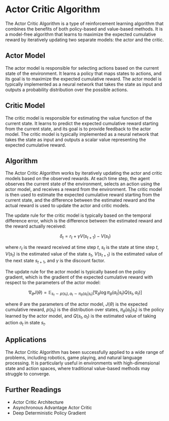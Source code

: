 # Actor Critic Algorithm

The Actor Critic Algorithm is a type of reinforcement learning algorithm that combines the benefits of both policy-based and value-based methods. It is a model-free algorithm that learns to maximize the expected cumulative reward by iteratively updating two separate models: the actor and the critic.

## Actor Model

The actor model is responsible for selecting actions based on the current state of the environment. It learns a policy that maps states to actions, and its goal is to maximize the expected cumulative reward. The actor model is typically implemented as a neural network that takes the state as input and outputs a probability distribution over the possible actions.

## Critic Model

The critic model is responsible for estimating the value function of the current state. It learns to predict the expected cumulative reward starting from the current state, and its goal is to provide feedback to the actor model. The critic model is typically implemented as a neural network that takes the state as input and outputs a scalar value representing the expected cumulative reward.

## Algorithm

The Actor Critic Algorithm works by iteratively updating the actor and critic models based on the observed rewards. At each time step, the agent observes the current state of the environment, selects an action using the actor model, and receives a reward from the environment. The critic model is then used to estimate the expected cumulative reward starting from the current state, and the difference between the estimated reward and the actual reward is used to update the actor and critic models.

The update rule for the critic model is typically based on the temporal difference error, which is the difference between the estimated reward and the reward actually received:

$$\delta_t = r_t + \gamma V(s_{t+1}) - V(s_t)$$

where $r_t$ is the reward received at time step $t$, $s_t$ is the state at time step $t$, $V(s_t)$ is the estimated value of the state $s_t$, $V(s_{t+1})$ is the estimated value of the next state $s_{t+1}$, and $\gamma$ is the discount factor.

The update rule for the actor model is typically based on the policy gradient, which is the gradient of the expected cumulative reward with respect to the parameters of the actor model:

$$\nabla_\theta J(\theta) = \mathbb{E}_{s_t \sim p(s_t), a_t \sim \pi_\theta(a_t|s_t)}[\nabla_\theta \log \pi_\theta(a_t|s_t) Q(s_t, a_t)]$$

where $\theta$ are the parameters of the actor model, $J(\theta)$ is the expected cumulative reward, $p(s_t)$ is the distribution over states, $\pi_\theta(a_t|s_t)$ is the policy learned by the actor model, and $Q(s_t, a_t)$ is the estimated value of taking action $a_t$ in state $s_t$.

## Applications

The Actor Critic Algorithm has been successfully applied to a wide range of problems, including robotics, game playing, and natural language processing. It is particularly useful in environments with high-dimensional state and action spaces, where traditional value-based methods may struggle to converge.

## Further Readings

- Actor Critic Architecture
- Asynchronous Advantage Actor Critic
- Deep Deterministic Policy Gradient
